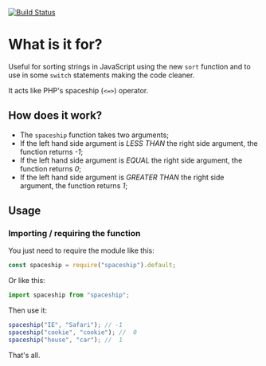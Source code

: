 [![Build Status](https://travis-ci.org/juniorgarcia/spaceship.js.svg?branch=master)](https://travis-ci.org/juniorgarcia/spaceship.js)

# What is it for?

Useful for sorting strings in JavaScript using the new `sort` function and to
use in some `switch` statements making the code cleaner.

It acts like PHP's spaceship (`<=>`) operator.

## How does it work?

- The `spaceship` function takes two arguments;
- If the left hand side argument is _LESS THAN_ the right side argument, the function returns _-1_;
- If the left hand side argument is _EQUAL_ the right side argument, the function returns _0_;
- If the left hand side argument is _GREATER THAN_ the right side argument, the function returns _1_;

## Usage

### Importing / requiring the function

You just need to require the module like this:

```javascript
const spaceship = require("spaceship").default;
```

Or like this:

```javascript
import spaceship from "spaceship";
```

Then use it:

```javascript
spaceship("IE", "Safari"); // -1
spaceship("cookie", "cookie"); //  0
spaceship("house", "car"); //  1
```

That's all.
